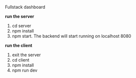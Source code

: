 Fullstack dashboard

**run the server**
1. cd server
2. npm install
3. npm start. The backend will start running on localhost 8080

**run the client**
1. exit the server
2. cd client
3. npm install
4. npm run dev
